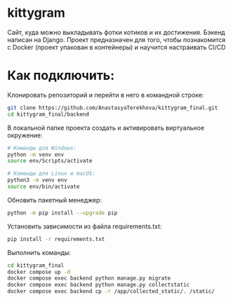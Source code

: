 # kittygram
Сайт, куда можно выкладывать фотки котиков и их достижения. Бэкенд написан на Django. Проект предназначен для того, чтобы познакомится с Docker (проект упакован в контейнеры) и научится настраивать CI/CD

# Как подключить:
Клонировать репозиторий и перейти в него в командной строке:
```bash
git clone https://github.com/AnastasyaTerekhova/kittygram_final.git
cd kittygram_final/backend
```

В локальной папке проекта создать и активировать виртуальное окружение:
```bash
# Команды для Windows:
python -m venv env
source env/Scripts/activate

# Команды для Linux и macOS:
python3 -m venv env
source env/bin/activate
```

Обновить пакетный менеджер:
```bash
python -m pip install --upgrade pip
```

Установить зависимости из файла requirements.txt:
```bash
pip install -r requirements.txt
```

Выполнить команды:
```bash
cd kittygram_final
docker compose up -d
docker compose exec backend python manage.py migrate
docker compose exec backend python manage.py collectstatic
docker compose exec backend cp -r /app/collected_static/. /static/
